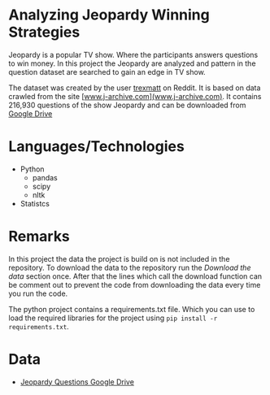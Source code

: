 # Analyzing Jeopardy Winning Strategies

Jeopardy is a popular TV show. Where the participants answers questions to win money. In this project the Jeopardy are analyzed and pattern in the question dataset are searched to gain an edge in TV show.

The dataset was created by the user [trexmatt](https://www.reddit.com/r/datasets/comments/1uyd0t/200000_jeopardy_questions_in_a_json_file/) on Reddit. It is based on data crawled from the site [www.j-archive.com](www.j-archive.com). It contains 216,930 questions of the show Jeopardy and can be downloaded from [Google Drive](https://drive.google.com/file/d/0BwT5wj_P7BKXUl9tOUJWYzVvUjA/view)

# Languages/Technologies

* Python 
  * pandas
  * scipy
  * nltk
* Statistcs

# Remarks

In this project the data the project is build on is not included in the repository. To download the data to the repository run the *Download the data* section once. After that the lines which call the download function can be comment out to prevent the code from downloading the data every time you run the code.

The python project contains a requirements.txt file. Which you can use to load the required libraries for the project using ``pip install -r requirements.txt``.

# Data

* [Jeopardy Questions Google Drive](https://drive.google.com/file/d/0BwT5wj_P7BKXUl9tOUJWYzVvUjA/view)